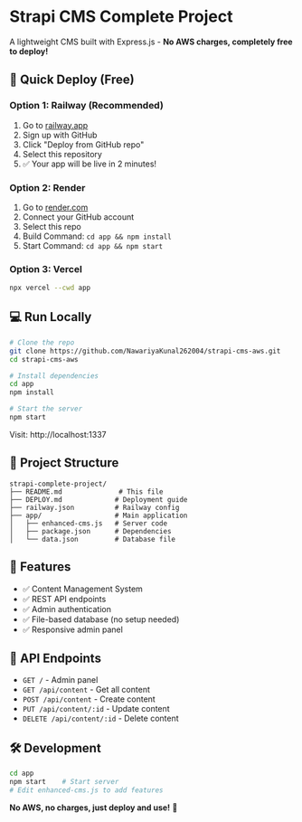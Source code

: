 # Strapi CMS Complete Project

A lightweight CMS built with Express.js - **No AWS charges, completely free to deploy!**

## 🚀 Quick Deploy (Free)

### Option 1: Railway (Recommended)
1. Go to [railway.app](https://railway.app)
2. Sign up with GitHub
3. Click "Deploy from GitHub repo"
4. Select this repository
5. ✅ Your app will be live in 2 minutes!

### Option 2: Render
1. Go to [render.com](https://render.com)
2. Connect your GitHub account
3. Select this repo
4. Build Command: `cd app && npm install`
5. Start Command: `cd app && npm start`

### Option 3: Vercel
```bash
npx vercel --cwd app
```

## 💻 Run Locally

```bash
# Clone the repo
git clone https://github.com/NawariyaKunal262004/strapi-cms-aws.git
cd strapi-cms-aws

# Install dependencies
cd app
npm install

# Start the server
npm start
```

Visit: http://localhost:1337

## 📁 Project Structure
```
strapi-complete-project/
├── README.md              # This file
├── DEPLOY.md             # Deployment guide
├── railway.json          # Railway config
├── app/                  # Main application
│   ├── enhanced-cms.js   # Server code
│   ├── package.json      # Dependencies
│   └── data.json         # Database file
```

## 🎯 Features
- ✅ Content Management System
- ✅ REST API endpoints
- ✅ Admin authentication
- ✅ File-based database (no setup needed)
- ✅ Responsive admin panel

## 🔗 API Endpoints
- `GET /` - Admin panel
- `GET /api/content` - Get all content
- `POST /api/content` - Create content
- `PUT /api/content/:id` - Update content
- `DELETE /api/content/:id` - Delete content

## 🛠️ Development
```bash
cd app
npm start    # Start server
# Edit enhanced-cms.js to add features
```

**No AWS, no charges, just deploy and use!** 🎉
